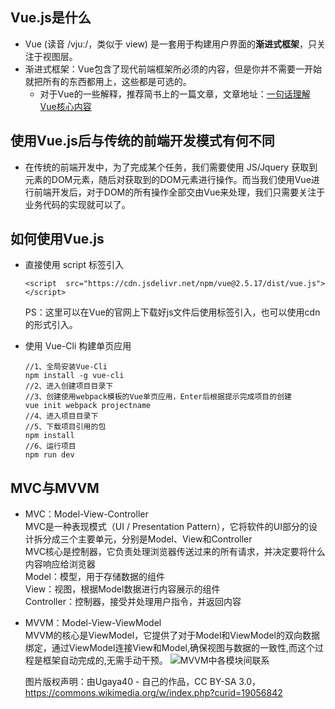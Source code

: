 ## Vue.js是什么
+ Vue (读音 /vjuː/，类似于 view) 是一套用于构建用户界面的**渐进式框架**，只关注于视图层。
+ 渐进式框架：Vue包含了现代前端框架所必须的内容，但是你并不需要一开始就把所有的东西都用上，这些都是可选的。
    - 对于Vue的一些解释，推荐简书上的一篇文章，文章地址：[一句话理解Vue核心内容](https://www.jianshu.com/p/a4339bad5256 "一句话理解Vue核心内容")

## 使用Vue.js后与传统的前端开发模式有何不同
+ 在传统的前端开发中，为了完成某个任务，我们需要使用 JS/Jquery 获取到元素的DOM元素，随后对获取到的DOM元素进行操作。而当我们使用Vue进行前端开发后，对于DOM的所有操作全部交由Vue来处理，我们只需要关注于业务代码的实现就可以了。

## 如何使用Vue.js
+ 直接使用 script 标签引入

     `<script  src="https://cdn.jsdelivr.net/npm/vue@2.5.17/dist/vue.js"></script>`
     
     PS：这里可以在Vue的官网上下载好js文件后使用标签引入，也可以使用cdn的形式引入。
+ 使用 Vue-Cli 构建单页应用
    ```
    //1、全局安装Vue-Cli
    npm install -g vue-cli
    //2、进入创建项目目录下
    //3、创建使用webpack模板的Vue单页应用，Enter后根据提示完成项目的创建
    vue init webpack projectname
    //4、进入项目目录下
    //5、下载项目引用的包
    npm install
    //6、运行项目
    npm run dev
    ```

## MVC与MVVM
+ MVC：Model-View-Controller</br>
    MVC是一种表现模式（UI / Presentation Pattern），它将软件的UI部分的设计拆分成三个主要单元，分别是Model、View和Controller</br>
    MVC核心是控制器，它负责处理浏览器传送过来的所有请求，并决定要将什么内容响应给浏览器</br>
    Model：模型，用于存储数据的组件</br>
    View：视图，根据Model数据进行内容展示的组件</br>
    Controller：控制器，接受并处理用户指令，并返回内容</br>

+ MVVM：Model-View-ViewModel</br>
    MVVM的核心是ViewModel，它提供了对于Model和ViewModel的双向数据绑定，通过ViewModel连接View和Model,确保视图与数据的一致性,而这个过程是框架自动完成的,无需手动干预。
    ![MVVM中各模块间联系](https://i.imgur.com/EwnZ4lJ.png)
    
    图片版权声明：由Ugaya40 - 自己的作品，CC BY-SA 3.0，https://commons.wikimedia.org/w/index.php?curid=19056842

